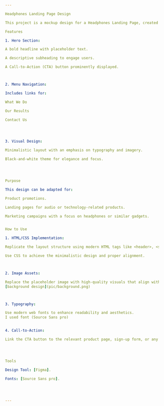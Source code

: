 ```yaml
---

Headphones Landing Page Design

This project is a mockup design for a Headphones Landing Page, created to showcase a promotional or marketing website layout. The design focuses on presenting a call-to-action (CTA) and brief content that introduces the product or service.

Features

1. Hero Section:

A bold headline with placeholder text.

A descriptive subheading to engage users.

A Call-to-Action (CTA) button prominently displayed.



2. Menu Navigation:

Includes links for:

What We Do

Our Results

Contact Us




3. Visual Design:

Minimalistic layout with an emphasis on typography and imagery.

Black-and-white theme for elegance and focus.




Purpose

This design can be adapted for:

Product promotions.

Landing pages for audio or technology-related products.

Marketing campaigns with a focus on headphones or similar gadgets.


How to Use

1. HTML/CSS Implementation:

Replicate the layout structure using modern HTML tags like <header>, <section>, and <footer>.

Use CSS to achieve the minimalistic design and proper alignment.



2. Image Assets:

Replace the placeholder image with high-quality visuals that align with your product.
[background design](pic/background.png)



3. Typography:

Use modern web fonts to enhance readability and aesthetics.
I used font (Source Sans pro)


4. Call-to-Action:

Link the CTA button to the relevant product page, sign-up form, or any intended destination.




Tools

Design Tool: [Figma].

Fonts: [Source Sans pro].




---
```

